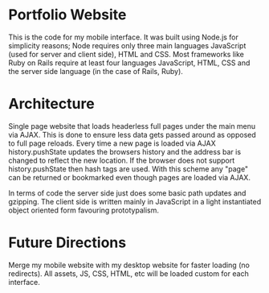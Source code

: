 Portfolio Website
=================

This is the code for my mobile interface. It was built using Node.js for simplicity reasons; Node requires only three main languages JavaScript (used for server and client side), HTML and CSS. Most frameworks like Ruby on Rails require at least four languages JavaScript, HTML, CSS and the server side language (in the case of Rails, Ruby).

Architecture
============

Single page website that loads headerless full pages under the main menu via AJAX. This is done to ensure less data gets passed around as opposed to full page reloads. Every time a new page is loaded via AJAX history.pushState updates the browsers history and the address bar is changed to reflect the new location. If the browser does not support history.pushState then hash tags are used. With this scheme any "page" can be returned or bookmarked even though pages are loaded via AJAX.

In terms of code the server side just does some basic path updates and gzipping. The client side is written mainly in JavaScript in a light instantiated object oriented form favouring prototypalism.

Future Directions
=================

Merge my mobile website with my desktop website for faster loading (no redirects). All assets, JS, CSS, HTML, etc will be loaded custom for each interface.